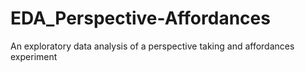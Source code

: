 # EDA_Perspective-Affordances
An exploratory data analysis of a perspective taking and affordances experiment
